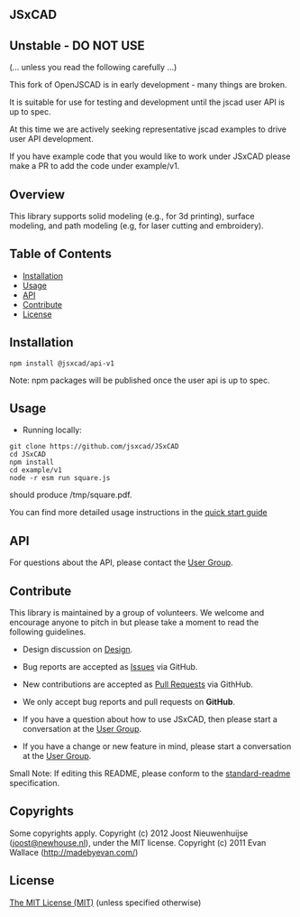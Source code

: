 ## JSxCAD

## Unstable - DO NOT USE
(... unless you read the following carefully ...)

This fork of OpenJSCAD is in early development - many things are broken.

It is suitable for use for testing and development until the jscad user API is up to spec.

At this time we are actively seeking representative jscad examples to drive user API development.

If you have example code that you would like to work under JSxCAD please make a PR to add the code under example/v1.

## Overview

This library supports solid modeling (e.g., for 3d printing), surface modeling, and path modeling (e.g, for laser cutting and embroidery).

## Table of Contents

- [Installation](#installation)
- [Usage](#usage)
- [API](#api)
- [Contribute](#contribute)
- [License](#license)

## Installation

```
npm install @jsxcad/api-v1
```

Note: npm packages will be published once the user api is up to spec.

## Usage

- Running locally:

```
git clone https://github.com/jsxcad/JSxCAD
cd JSxCAD
npm install
cd example/v1
node -r esm run square.js
```

should produce /tmp/square.pdf.

You can find more detailed usage instructions in the [quick start guide](/QUICKSTART.md)

## API

For questions about the API, please contact the [User Group](https://groups.google.com/forum/#!forum/jsxcad).

## Contribute

This library is maintained by a group of volunteers. We welcome and encourage anyone to pitch in but please take a moment to read the following guidelines.

* Design discussion on [Design](https://docs.google.com/document/d/1SLwZldZ-3Xxda4b2HtJlQhFxdZDizvTz3ciKIZAyLoY/edit?usp=sharing).

* Bug reports are accepted as [Issues](https://github.com/JSxCAD/jsxcad/issues/) via GitHub.

* New contributions are accepted as [Pull Requests](https://github.com/JSxCAD/jsxcad/pulls/) via GithHub.

* We only accept bug reports and pull requests on **GitHub**.

* If you have a question about how to use JSxCAD, then please start a conversation at the [User Group](https://groups.google.com/forum/#!forum/jsxcad).

* If you have a change or new feature in mind, please start a conversation at the [User Group](https://groups.google.com/forum/#!forum/jsxcad).

Small Note: If editing this README, please conform to the [standard-readme](https://github.com/RichardLitt/standard-readme) specification.

## Copyrights

Some copyrights apply. Copyright (c) 2012 Joost Nieuwenhuijse (joost@newhouse.nl), under the MIT license. Copyright (c) 2011 Evan Wallace (http://madebyevan.com/)

## License

[The MIT License (MIT)](https://github.com/JSxCAD/jsxcad/blob/master/LICENSE)
(unless specified otherwise)
